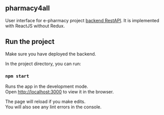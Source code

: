 ## pharmacy4all
User interface for e-pharmacy project [backend RestAPI](https://github.com/tzecris/e-pharmacy). 
It is implemented with ReactJS without Redux. 

## Run the project

Make sure you have deployed the backend.

In the project directory, you can run:

### `npm start`

Runs the app in the development mode.<br />
Open [http://localhost:3000](http://localhost:3000) to view it in the browser.

The page will reload if you make edits.<br />
You will also see any lint errors in the console.






